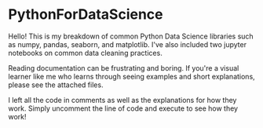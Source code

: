 # PythonForDataScience

Hello! This is my breakdown of common Python Data Science libraries such as numpy, pandas, seaborn, and matplotlib. I've also included two jupyter notebooks on common data cleaning practices. 

Reading documentation can be frustrating and boring. If you're a visual learner like me who learns through seeing examples and short explanations, please see the attached files.

I left all the code in comments as well as the explanations for how they work. Simply uncomment the line of code and execute to see how they work!
